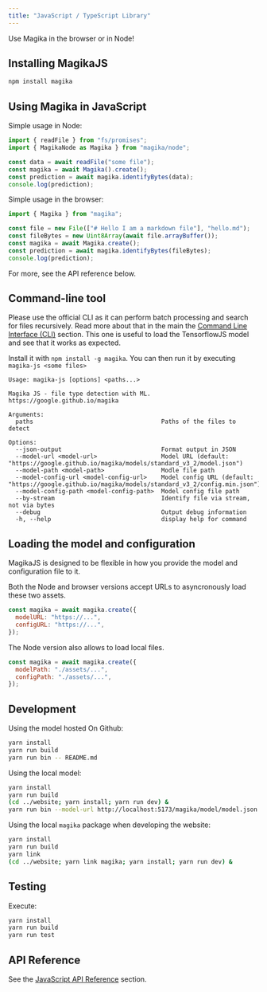 ```yaml
---
title: "JavaScript / TypeScript Library"
---
```


Use Magika in the browser or in Node!

## Installing MagikaJS

```bash
npm install magika
```

## Using Magika in JavaScript

Simple usage in Node:

```js
import { readFile } from "fs/promises";
import { MagikaNode as Magika } from "magika/node";

const data = await readFile("some file");
const magika = await Magika().create();
const prediction = await magika.identifyBytes(data);
console.log(prediction);
```

Simple usage in the browser:

```js
import { Magika } from "magika";

const file = new File(["# Hello I am a markdown file"], "hello.md");
const fileBytes = new Uint8Array(await file.arrayBuffer());
const magika = await Magika.create();
const prediction = await magika.identifyBytes(fileBytes);
console.log(prediction);
```

For more, see the API reference below.

## Command-line tool

Please use the official CLI as it can perform batch processing and search for files recursively.
Read more about that in the main the [Command Line Interface (CLI)](/magika/cli-and-bindings/cli/) section.
This one is useful to load the TensorflowJS model and see that it works as expected.

Install it with `npm install -g magika`. You can then run it by executing `magika-js <some files>`

```
Usage: magika-js [options] <paths...>

Magika JS - file type detection with ML. https://google.github.io/magika

Arguments:
  paths                                    Paths of the files to detect

Options:
  --json-output                            Format output in JSON
  --model-url <model-url>                  Model URL (default: "https://google.github.io/magika/models/standard_v3_2/model.json")
  --model-path <model-path>                Modle file path
  --model-config-url <model-config-url>    Model config URL (default: "https://google.github.io/magika/models/standard_v3_2/config.min.json")
  --model-config-path <model-config-path>  Model config file path
  --by-stream                              Identify file via stream, not via bytes
  --debug                                  Output debug information
  -h, --help                               display help for command
```


## Loading the model and configuration

MagikaJS is designed to be flexible in how you provide the model and configuration file to it.

Both the Node and browser versions accept URLs to asyncronously load these two assets.

```js
const magika = await magika.create({
  modelURL: "https://...",
  configURL: "https://...",
});
```

The Node version also allows to load local files.

```js
const magika = await magika.create({
  modelPath: "./assets/...",
  configPath: "./assets/...",
});
```

## Development

Using the model hosted On Github:

```bash
yarn install
yarn run build
yarn run bin -- README.md
```

Using the local model:

```bash
yarn install
yarn run build
(cd ../website; yarn install; yarn run dev) &
yarn run bin --model-url http://localhost:5173/magika/model/model.json --config-url http://localhost:5173/magika/model/config.json ../tests_data/basic/*
```

Using the local `magika` package when developing the website:

```bash
yarn install
yarn run build
yarn link
(cd ../website; yarn link magika; yarn install; yarn run dev) &
```

## Testing

Execute:

```bash
yarn install
yarn run build
yarn run test
```

## API Reference

See the [JavaScript API Reference](/magika/cli-and-bindings/js-api) section.
